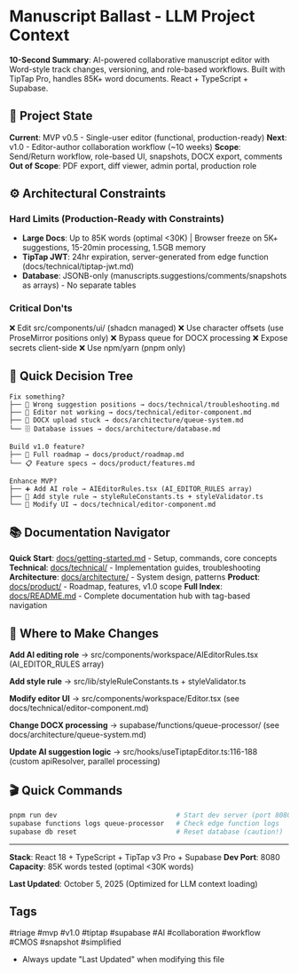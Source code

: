 # Manuscript Ballast - LLM Project Context

**10-Second Summary**: AI-powered collaborative manuscript editor with Word-style track changes, versioning, and role-based workflows. Built with TipTap Pro, handles 85K+ word documents. React + TypeScript + Supabase.

## 🎯 Project State

**Current**: MVP v0.5 - Single-user editor (functional, production-ready)
**Next**: v1.0 - Editor-author collaboration workflow (~10 weeks)
**Scope**: Send/Return workflow, role-based UI, snapshots, DOCX export, comments
**Out of Scope**: PDF export, diff viewer, admin portal, production role

## ⚙️ Architectural Constraints

### Hard Limits (Production-Ready with Constraints)
- **Large Docs**: Up to 85K words (optimal <30K) | Browser freeze on 5K+ suggestions, 15-20min processing, 1.5GB memory
- **TipTap JWT**: 24hr expiration, server-generated from edge function (docs/technical/tiptap-jwt.md)
- **Database**: JSONB-only (manuscripts.suggestions/comments/snapshots as arrays) - No separate tables

### Critical Don'ts
❌ Edit src/components/ui/ (shadcn managed)
❌ Use character offsets (use ProseMirror positions only)
❌ Bypass queue for DOCX processing
❌ Expose secrets client-side
❌ Use npm/yarn (pnpm only)

## 🎯 Quick Decision Tree

```
Fix something?
├── 📍 Wrong suggestion positions → docs/technical/troubleshooting.md
├── 🔧 Editor not working → docs/technical/editor-component.md
├── 📄 DOCX upload stuck → docs/architecture/queue-system.md
└── 🗄️ Database issues → docs/architecture/database.md

Build v1.0 feature?
├── 📖 Full roadmap → docs/product/roadmap.md
└── 📋 Feature specs → docs/product/features.md

Enhance MVP?
├── ➕ Add AI role → AIEditorRules.tsx (AI_EDITOR_RULES array)
├── 📏 Add style rule → styleRuleConstants.ts + styleValidator.ts
└── 🎨 Modify UI → docs/technical/editor-component.md
```

## 📚 Documentation Navigator

**Quick Start**: [docs/getting-started.md](docs/getting-started.md) - Setup, commands, core concepts
**Technical**: [docs/technical/](docs/technical/) - Implementation guides, troubleshooting
**Architecture**: [docs/architecture/](docs/architecture/) - System design, patterns
**Product**: [docs/product/](docs/product/) - Roadmap, features, v1.0 scope
**Full Index**: [docs/README.md](docs/README.md) - Complete documentation hub with tag-based navigation

## 🔑 Where to Make Changes

**Add AI editing role**
→ src/components/workspace/AIEditorRules.tsx (AI_EDITOR_RULES array)

**Add style rule**
→ src/lib/styleRuleConstants.ts + styleValidator.ts

**Modify editor UI**
→ src/components/workspace/Editor.tsx (see docs/technical/editor-component.md)

**Change DOCX processing**
→ supabase/functions/queue-processor/ (see docs/architecture/queue-system.md)

**Update AI suggestion logic**
→ src/hooks/useTiptapEditor.ts:116-188 (custom apiResolver, parallel processing)

## 🎬 Quick Commands

```bash
pnpm run dev                              # Start dev server (port 8080)
supabase functions logs queue-processor   # Check edge function logs
supabase db reset                         # Reset database (caution!)
```

---

**Stack**: React 18 + TypeScript + TipTap v3 Pro + Supabase
**Dev Port**: 8080
**Capacity**: 85K words tested (optimal <30K words)

**Last Updated**: October 5, 2025 (Optimized for LLM context loading)

## Tags

#triage #mvp #v1.0 #tiptap #supabase #AI #collaboration #workflow #CMOS #snapshot #simplified
- Always update "Last Updated" when modifying this file
